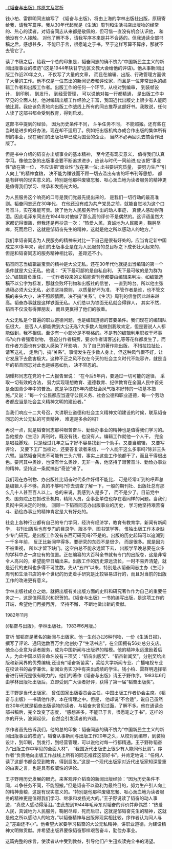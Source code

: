 [《韬奋与出版》序原文及赏析](https://www.vrrw.net/wx/14281.html)

钱小柏、雷群明同志编写了 《韬奋与出版》，将由上海的学林出版社出版，原稿寄给我，请我写篇序。我从30年代起就是《生活》周刊和生活书店出版物的经常的、热心的读者，对韬奋同志从来都是敬佩的，但可惜一直没有机会认识他， 和他没有个人接触， 对他了解不多，请我写序本来是并不合适的。但我通读全部书稿之后，感想甚多， 不能已于言，很愿笔之于书，至于这样写算不算序，那就不去管它了。

读了书稿之后，给我一个总的印象是，韬奋同志的确不愧为“中国新民主主义的新闻出版事业的模范”(这是1944年陕甘宁边区文教大会给他的评语)。他从事新闻出版工作近20年之久， 不仅写了大量的文章， 而且在编辑、出版、行政管理方面做了大量的工作。他不仅是一位杰出的新闻记者和评论家，而且是一位非常出色的编辑工作者和出版工作者。出版工作的任何一个环节，从校对到编审， 到装帧设计， 到印刷， 到发行， 到经营管理， 可以说他对每一行都精通， 是出版工作中罕见的全面人材。他对编辑出版工作经验之丰富，我国近代出版史上很少有人能同他比肩。我应该负责地向出版工作战线上所有的同志推荐这部好书。我敢说，任何人读了这部书都会受到教育，得到启发。

这部书中提到的经验， 因为历史条件不同， 斗争任务不同， 不能照搬。还有些在当时是进步的好办法，现在却不适用了。例如把出版机构办成合作出版的集体所有制的事业，现在我们的出版社早已成为国营的企业， 当然不必再回头去搞合作出版了。

但是书中介绍的韬奋办出版事业的基本精神， 至今还有现实意义， 值得我们认真学习。像他主张的出版事业要不断追求进步，应该与时代一同前进;应该把“事业性”放在第一位， 不应该把“商业性”放在第一位; 出书要讲究质量， 要努力生产“引人向上”的精神食粮， 决不能为赚钱而不顾一切去滥出有害的坏书刊等思想， 都是有鲜明的现实意义的。特别是他那种废寝忘餐、呕心沥血地为读者服务的精神更是值得我们学习、继承和发扬光大的。

为人民服务这个响亮的口号是我们党最先提出来的， 是我们一切行动的最高准则。韬奋同志还在30年代， 在他还没有成为共产党员之前，就能自觉地为这个口号奋斗，实在难能可贵。读了他为人民服务所作出的动人事迹， 真使人感动得落泪。因此毛泽东同志在1944年对他做了那么高的评价不是偶然的。这评语虽然大家都记得很熟，但我还是再抄录一次： “热爱人民，真诚地为人民服务，鞠躬尽瘁，死而后已，这就是邹韬奋先生的精神，这就是他之所以感动人的地方。”

我们拿韬奋同志为人民服务的精神来对比一下自己是很有好处的。应当肯定新中国成立30多年来，我们的出版事业是在为人民服务的总目标之下成长壮大起来的，但是和韬奋同志的服务精神相比较， 差距还不小。

韬奋同志当编辑最宝贵的精神是大公无私。还在30年代他就提出当编辑的第一个条件就是大公无私。他说： “天下最可鄙的是自私自利， 天下最可敬的是为群为公。”编辑肩负重任， 一切作者投来的文稿能否刊登都要由编辑来判决。如编辑选稿不以公字为标准，那就会败坏刊物和出版社的信誉， 一直到垮台。所以他主张选稿必须大公无私，必须坚持原则， 以质量好坏为准， 不管作者是谁，也不管文稿的来头大小，决不照顾情面，决不搞“关系”。《生活》周刊的信誉因此越来越高。韬奋办事就是这样铁面无私。人们总以为铁面无私就会得罪人， 其实不然，韬奋不仅没有得罪朋友， 而且更赢得了他们的敬重。

大公无私是个普遍的职业道德问题，也是编辑道德的首要条件。我们现在的编辑队伍很大， 是否人人都能做到大公无私?大多数人能做到我敢肯定，但是要说人人都能做到，我不相信。至少有一小部分是不够格的。不是有的编辑利用职权干坏事吗?向作者强索财物， 强迫分作者稿费，要求作者请客送礼等等花样都发生了。而在作者方面也有少数人感染了坏影响， 为了自己的著作能出版， 不惜拉拉扯扯，请客送礼， 走后门，搞“关系”。事情发生在少数人身上，但这种风气很不好，让它发展下去危害极大。这种不正之风不仅在今天的社会主义时代不能容许，就是当年的韬奋同志对此也是嫉恶如仇， 决不容忍的。

胡耀邦同志在党的十二大报告里说： “在今后5年内，要通过一切可能的途径， 采取一切有效的方法， 努力实现理想教育、道德教育、纪律教育在全国人民中首先是全国青少年中的普及。这是争取在5年内使社会风气根本好转的一项基本措施。”又说：“每一个公民都应当遵守公民义务、社会公德和职业道德，每一个劳动者都应当是社会主义精神文明的建设者。”

当我们响应十二大号召，大讲职业道德和社会主义精神文明建设的时候，联系韬奋同志的大公无私的可贵精神， 难道是多余的吗?

再说一点，就是韬奋同志那种艰苦奋斗、勤俭办事业的精神也是值得我们学习的。当他接办《生活》周刊时，既没有钱，也没有人。编辑工作就他一个人干， 完全是唱独脚戏， 只是经过几年之后才好不容易找到一个助手。又要当编辑， 又要写评论， 又要下工厂当校对，还要答复读者来信，一个人能干这么多事吗?除非三头六臂。当然韬奋同志不可能有三头六臂，事实上这些工作他都干了，而且干得很出色。要问其中奥妙，也没有什么奥妙，无非一条，他坚持了艰苦奋斗、勤俭办事业的精神。坚持这一条就搞出“奇迹”来了。

我们现在办刊物、办出版社比韬奋时代条件好得不能比， 可是经常听到的呼声总是编辑人手不够。真的不够吗?你去调查了解一下，一般的期刊社、出版社总有那么几十人甚至百人以上。总的来说，我感到人是多了， 而不是少了。目前党中央、国务院正在抓改革机构，精简人员，企事业单位也存在着同样的问题。当我们贯彻中央决定的时候， 回顾一下韬奋同志办出版事业的历史， 学习他坚持艰苦奋斗、勤俭办事业的精神肯定是大有好处的。

社会上各种行业都有自己的专门学问，经济有经济学，教育有教育学，新闻有新闻学， 书刊出版后也有专门的目录学、版本学、图书馆学等， 惟独出版工作本身缺少专门研究。是出版工作没有东西可研究吗?不是的。出版的历史起码可以追溯到一千多年前， 反正比新闻早得多。要研究的东西不是很少， 而是很多。就是因为不被重视， 所以才留下缺门。这空白总不能永远留下去， 出版学早晚总要在众多的学科中占一席应有的位置。正在编纂的大百科全书就有专门的出版卷，这是非常令人高兴的，希望能早日编出来。出版工作的历史源远流长，一时不易弄清楚，就是近代的史料也多得不可胜数。先从“五四”以来，特别是从韬奋同志主办《生活》周刊和生活书店的半个世纪的历史着手研究是比较容易进行的，而且对当前的出版工作的改进更有意义。

学林出版社成立之始，就把出版有关出版方面的史料和研究著作作为自己的重要任务之一，这是值得高兴和祝贺的。《韬奋与出版》一书的编写出版，是这项工作的开端，希望他们再接再厉， 坚持不懈， 不断地做出新的贡献。

1982年11月

(《韬奋与出版》，学林出版社， 1983年6月版。)



赏析 邹韬奋是著名的新闻与出版家。他一生创办过6种刊物，一份《生活日报》，撰写了评论、通讯达数百万字;他创办了“生活书店”，在全国拥有56处总分支店。他全心全意为读者服务，成为中国新闻与出版界的楷模。他的精神永远激励着后人。为此中国以韬奋命名设有三项奖：“韬奋出版奖”、“韬奋新闻奖”，分别奖给出版和新闻界的优秀编辑;还设有“韬奋新苗奖”，奖给大学新闻专业、广播电视专业在校读书的品学兼优，新闻业务实习中有突出成绩的学生。钱小柏、雷群明选择韬奋进行研究是很有眼力的，他们的著作《韬奋与出版》请王子野作序，1983年6月由学林出版社出版后，立即受到广大读者好评，获得了第一届“韬奋出版奖”。

王子野是当代出版家， 曾任国家出版委员会主任，中国出版工作者协会主席。《韬奋与出版》一书请他作序，本在情理之中。但是， 他却说“不合适”，说自己虽然在30年代就是韬奋出版读物的读者，与韬奋未曾见过面，了解不多。他在通读全部书稿后，完全改变了态度， “感想甚多，不能已于言，很愿笔之于书”。这样的序的开头，波澜起伏， 自然会引发读者的兴趣。

序作者首先告诉我们，他的总的印象：韬奋同志的确不愧为“中国新民主主义的新闻出版事业的模范”。韬奋从事新闻与出版工作20年之久，从校对到编审，到装帧设计，到印刷，到发行，到经营管理，可以说他对每一行都精通。王子野称韬奋为“出版工作中罕见的全面人材”， “我国近代出版史上很少有人能同他比肩”。序作者“负责地向出版工作战线上所有的同志推荐这部好书”。并肯定地说：“任何人读了这部书都会受到教育，得到启发。”这是一个现代出版家对近代出版家知深爱重的由衷之言，也是具有权威性的评论。

王子野用历史发展的眼光，来客观评介韬奋的新闻出版经验：“因为历史条件不同，斗争任务不同，不能照搬。”但是韬奋不以盈利为最终目的，努力生产引人向上的精神食粮，这是有现实意义的。“特别是他那种废寝忘餐、呕心沥血地为读者服务的精神更是值得我们学习、继承和发扬光大的。”王子野说读了韬奋的动人事迹，“真使人感动得落泪。”由此想到1944年毛泽东对韬奋的评价并非偶然：“热爱人民，真诚地为人民服务，鞠躬尽瘁，死而后已，这就是邹韬奋先生的精神，这就是他之所以感动人的地方。”以韬奋精神与出版界现实相比较，序作者认为同人与之“差距还不小”。他希望大家要学习韬奋的大公无私精神，讲职业道德，为建设精神文明做贡献。并希望出版界要像韬奋那样艰苦奋斗，勤俭办事业。

这篇完整的序言，使读者从中受到教益，引导他们产生迅疾读完全书的渴望。

